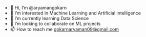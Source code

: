 - 👋 Hi, I’m @aryamangokarn
- 👀 I’m interested in Machine Learning and Artificial intelligence 
- 🌱 I’m currently learning Data Science 
- 💞️ I’m looking to collaborate on ML projects
- 📫 How to reach me gokarnaryaman09@gmail.com

<!---
aryamangokarn/aryamangokarn is a ✨ special ✨ repository because its `README.md` (this file) appears on your GitHub profile.
You can click the Preview link to take a look at your changes.
--->
